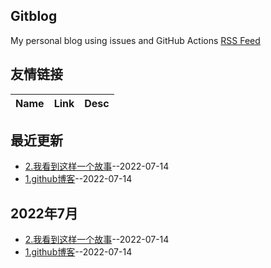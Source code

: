 ## Gitblog
My personal blog using issues and GitHub Actions
[RSS Feed](https://raw.githubusercontent.com/platojobs/blogs/master/feed.xml)
## 友情链接
| Name | Link | Desc | 
 | ---- | ---- | ---- |
## 最近更新
- [2.我看到这样一个故事](https://github.com/platojobs/blogs/issues/2)--2022-07-14
- [1.github博客](https://github.com/platojobs/blogs/issues/1)--2022-07-14
## 2022年7月
- [2.我看到这样一个故事](https://github.com/platojobs/blogs/issues/2)--2022-07-14
- [1.github博客](https://github.com/platojobs/blogs/issues/1)--2022-07-14

